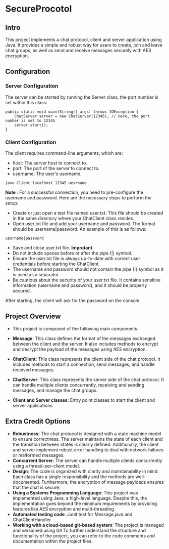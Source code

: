 # SecureProcotol
## Intro
This project implements a chat protocol, client and server application using Java. It provides a simple and robust way for users to create, join and leave chat groups, as well as send and receive messages securely with AES encryption.
## Configuration
### Server Configuration
The server can be started by running the Server class, the port number is set within this class:
```
public static void main(String[] args) throws IOException {
    ChatServer server = new ChatServer(12345); // Here, the port number is set to 12345
    server.start();
}
```
### Client Configuration
The client requires command-line arguments, which are:
- host: The server host to connect to.
- port: The port of the server to connect to.
- username: The user's username.
```
java Client localhost 12345 uesrname
```
**Note** :  For a successful connection, you need to pre-configure the username and password. Here are the necessary steps to perform the setup:
- Create or just open a text file named user.txt. This file should be created in the same directory where your ChatClient class resides.
- Open user.txt file and add your username and password. The format should be username|password. An example of this is as follows:
```
uesrname|password
```
- Save and close user.txt file.
**Improtant**
- Do not include spaces before or after the pipe (|) symbol.
- Ensure the user.txt file is always up-to-date with correct user credentials before starting the ChatClient.
- The username and password should not contain the pipe (|) symbol as it is used as a separator.
- Be cautious about the security of your user.txt file. It contains sensitive information (username and password), and it should be properly secured.


After starting, the client will ask for the password on the console.
## Project Overview
- This project is composed of the following main components:

- **Message**: This class defines the format of the messages exchanged between the client and the server. It also includes methods to encrypt and decrypt the payload of the messages using AES encryption.

- **ChatClient**: This class represents the client side of the chat protocol. It includes methods to start a connection, send messages, and handle received messages.

- **ChatServer**: This class represents the server side of the chat protocol. It can handle multiple clients concurrently, receiving and sending messages, and manage the chat groups.

- **Client and Server classes**: Entry point classes to start the client and server applications.
## Extra Credit Options

- **Robustness:** The chat protocol is designed with a state machine model to ensure correctness. The server maintains the state of each client and the transition between states is clearly defined. Additionally, the client and server implement robust error handling to deal with network failures or malformed messages.
- **Concurrent Server**: The server can handle multiple clients concurrently using a thread-per-client model.
- **Design**: The code is organized with clarity and maintainability in mind. Each class has a single responsibility and the methods are well-documented. Furthermore, the encryption of message payloads ensures that the chat is secure.
- **Using a Systems Programming Language**: This project was implemented using Java, a high-level language. Despite this, the implementation goes beyond the minimum requirements by providing features like AES encryption and multi-threading.
- **Automated testing code**: Junit test for Message.java and ChatClientHandler
- **Working with a cloud-based git-based system**: The project is managed and versioned using Git
To further understand the structure and functionality of the project, you can refer to the code comments and documentation within the project files.




